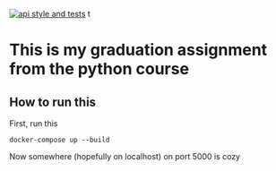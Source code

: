 [![api style and tests](https://github.com/otzhora/science-reader/actions/workflows/api-workflow.yml/badge.svg)](https://github.com/otzhora/science-reader/actions/workflows/api-workflow.yml)
t
# This is my graduation assignment from the python course 

## How to run this 

First, run this 

```
docker-compose up --build
```

Now somewhere (hopefully on localhost) on port 5000 is cozy 
